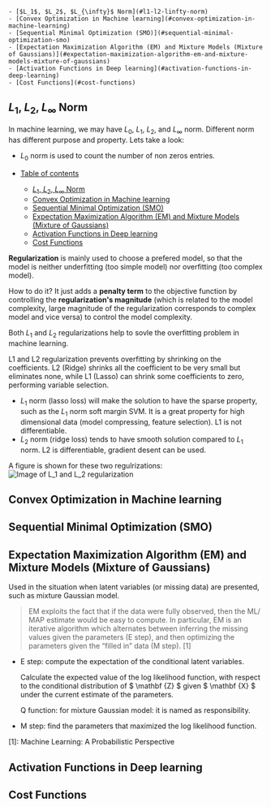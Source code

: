 
<script type="text/javascript"
        src="https://cdnjs.cloudflare.com/ajax/libs/mathjax/2.7.0/MathJax.js?config=TeX-AMS_CHTML"></script>

<script type="text/x-mathjax-config">
MathJax.Hub.Config({
tex2jax: {
inlineMath: [['$','$'], ['\\(','\\)']],
processEscapes: true},
jax: ["input/TeX","input/MathML","input/AsciiMath","output/CommonHTML"],
extensions: ["tex2jax.js","mml2jax.js","asciimath2jax.js","MathMenu.js","MathZoom.js","AssistiveMML.js", "[Contrib]/a11y/accessibility-menu.js"],
TeX: {
extensions: ["AMSmath.js","AMSsymbols.js","noErrors.js","noUndefined.js"],
equationNumbers: {
autoNumber: "AMS"
}
}
});
</script>

<!-- TOC depthFrom:1 depthTo:6 withLinks:1 updateOnSave:1 orderedList:0 -->

	- [$L_1$, $L_2$, $L_{\infty}$ Norm](#l1-l2-linfty-norm)
	- [Convex Optimization in Machine learning](#convex-optimization-in-machine-learning)
	- [Sequential Minimal Optimization (SMO)](#sequential-minimal-optimization-smo)
	- [Expectation Maximization Algorithm (EM) and Mixture Models (Mixture of Gaussians)](#expectation-maximization-algorithm-em-and-mixture-models-mixture-of-gaussians)
	- [Activation Functions in Deep learning](#activation-functions-in-deep-learning)
	- [Cost Functions](#cost-functions)

<!-- /TOC -->

[^_^]:
    # Table of contents
      * [$L_1$, $L_2$, $L_{\infty}$ Norm]( ## $L_1$, $L_2$, $L_{\infty}$ Norm)
      * [Convex Optimization](## Convex Optimization in Machine Learning)
      * [Sequential Minimal Optimization (SMO)](#SMO)
      * [Expectation Maximization Algorithm (EM) and Mixture Models (Mixture of Gaussians)](#EM)
      * [Activation Functions](#Activation Functions in Deep Learning)

## $L_1$, $L_2$, $L_{\infty}$ Norm
In machine learning, we may have $L_0$, $L_1$, $L_2$, and $L_{\infty}$ norm. Different norm has different purpose and property. Lets take a look:

- $L_0$ norm is used to count the number of non zeros entries.<!-- TOC depthFrom:1 depthTo:6 withLinks:1 updateOnSave:1 orderedList:0 -->

- [Table of contents](#table-of-contents)
	- [$L_1$, $L_2$, $L_{\infty}$ Norm](#l1-l2-linfty-norm)
	- [Convex Optimization in Machine learning](#convex-optimization-in-machine-learning)
	- [Sequential Minimal Optimization (SMO)](#sequential-minimal-optimization-smo)
	- [Expectation Maximization Algorithm (EM) and Mixture Models (Mixture of Gaussians)](#expectation-maximization-algorithm-em-and-mixture-models-mixture-of-gaussians)
	- [Activation Functions in Deep learning](#activation-functions-in-deep-learning)
	- [Cost Functions](#cost-functions)

<!-- /TOC -->

**Regularization** is mainly used to choose a prefered model, so that the model is neither underfitting (too simple model) nor overfitting (too complex model).

How to do it? It just adds a **penalty term** to the objective function by controlling the **regularization's magnitude** (which is related to the model complexity, large magnitude of the regularization corresponds to complex model and vice versa) to control the model complexity.

Both $L_1$ and $L_2$ regularizations help to sovle the overfitting problem in machine learning.

L1 and L2 regularization prevents overfitting by shrinking on the coefficients. L2 (Ridge) shrinks all the coefficient to be very small but eliminates none, while L1 (Lasso) can shrink some coefficients to zero, performing variable selection.

  - $L_1$ norm (lasso loss) will make the solution to have the sparse property, such as the $L_1$ norm soft margin SVM. It is a great property for high dimensional data (model compressing, feature selection). L1 is not differentiable.
  - $L_2$ norm (ridge loss) tends to have smooth solution compared to $L_1$ norm. L2 is differentiable, gradient desent can be used.

A figure is shown for these two regulrizations:
![Image of $L_1$ and $L_2$ regularization](https://JuneEtoile.github.io/images/l1_l2_norm.png)


## Convex Optimization in Machine learning

## Sequential Minimal Optimization (SMO)

## Expectation Maximization Algorithm (EM) and Mixture Models (Mixture of Gaussians)
Used in the situation when latent variables (or missing data) are presented, such as mixture Gaussian model.

>EM exploits the fact that if the data were fully observed, then the ML/ MAP estimate would be
easy to compute. In particular, EM is an iterative algorithm which alternates between inferring
the missing values given the parameters (E step), and then optimizing the parameters given the
“filled in” data (M step). [1]



* E step: compute the expectation of the conditional latent variables.

  Calculate the expected value of the log likelihood function, with respect to the conditional distribution of $ \mathbf {Z} $  given $ \mathbf {X} $  under the current estimate of the parameters.

  Q function: for mixture Gaussian model: it is named as responsibility.

* M step: find the parameters that maximized the log likelihood function.


[1]: Machine Learning: A Probabilistic Perspective

## Activation Functions in Deep learning

## Cost Functions
